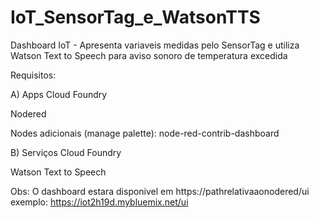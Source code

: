 # IoT_SensorTag_e_WatsonTTS
Dashboard IoT - Apresenta variaveis medidas pelo SensorTag e utiliza Watson Text to Speech para aviso sonoro de temperatura excedida

Requisitos:

A) Apps Cloud Foundry

Nodered

Nodes adicionais (manage palette):
node-red-contrib-dashboard


B) Serviços Cloud Foundry

Watson Text to Speech


Obs: O dashboard estara disponivel em https://pathrelativaaonodered/ui
exemplo: https://iot2h19d.mybluemix.net/ui
